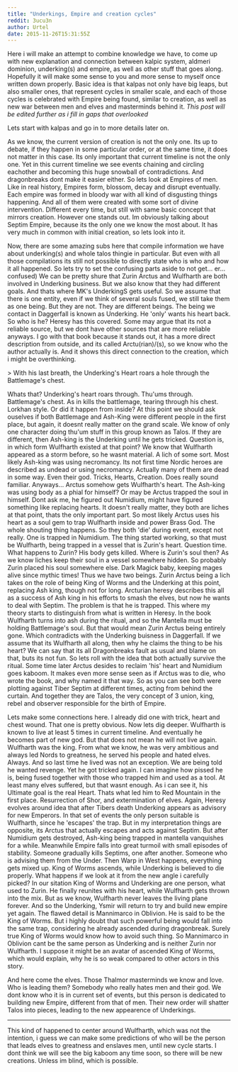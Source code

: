 ```yaml
---
title: "Underkings, Empire and creation cycles"
reddit: 3ucu3n
author: Urtel
date: 2015-11-26T15:31:55Z
---
```


Here i will make an attempt to combine knowledge we have, to come up with new explanation and connection between kalpic system, aldmeri dominion, underking(s) and empire, as well as other stuff that goes along. Hopefully it will make some sense to you and more sense to myself once written down properly. Basic idea is that kalpas not only have big leaps, but also smaller ones, that represent cycles in smaller scale, and each of those cycles is celebrated with Empire being found, similar to creation, as well as new war between men and elves and masterminds behind it. *This post will be edited further as i fill in gaps that overlooked*

Lets start with kalpas and go in to more details later on.

As we know, the current version of creation is not the only one. Its up to debate, if they happen in some particular order, or at the same time, it does not matter in this case. Its only important that current timeline is not the only one. Yet in this current timeline we see events chaining and circling eachother and becoming this huge snowball of contradictions. And dragonbreaks dont make it easier either. So lets look at Empires of men. Like in real history, Empires form, blossom, decay and disrupt eventually. Each empire was formed in bloody war with all kind of disgusting things happening. And all of them were created with some sort of divine intervention. Different every time, but still with same basic concept that mirrors creation. However one stands out. Im obviously talking about Septim Empire, because its the only one we know the most about. It has very much in common with initial creation, so lets look into it.

Now, there are some amazing subs here that compile information we have about underking(s) and whole talos thingie in particular. But even with all those compilations its still not possible to directly state who is who and how it all happened. So lets try to set the confusing parts aside to not get... er... confused) We can be pretty shure that Zurin Arctus and Wulfharth are both involved in Underking business. But we also know that they had different goals. And thats where MK's UnderkingS gets useful. So we assume that there is one entity, even if we think of several souls fused, we still take them as one being. But they are not. They are different beings. The being we contact in Daggerfall is known as Underking. He 'only' wants his heart back. So who is he? Heresy has this covered. Some may argue that its not a reliable source, but we dont have other sources that are more reliable anyways. I go with that book because it stands out, it has a more direct description from outside, and its called Arctu(rian)/(s), so we know who the author actually is. And it shows this direct connection to the creation, which i might be overthinking.

&gt; With his last breath, the Underking's Heart roars a hole through the Battlemage's chest.

Whats that? Underking's heart roars through. Thu'ums through. Battlemage's chest. As in kills the battlemage, tearing through his chest. Lorkhan style. Or did it happen from inside? At this point we should ask ouselves if both Battlemage and Ash-King were different people in the first place, but again, it doesnt really matter on the grand scale. We know of only one character doing thu'um stuff in this group known as Talos. If they are different, then Ash-king is the Underking until he gets tricked. Question is, in which form Wulfharth existed at that point? We know that Wulfharth appeared as a storm before, so he wasnt material. A lich of some sort. Most likely Ash-king was using necromancy. Its not first time Nordic heroes are described as undead or using necromancy. Actually many of them are dead in some way. Even their god. Tricks, Hearts, Creation. Does really sound familiar. Anyways... Arctus somehow gets Wulfharth's heart. The Ash-king was using body as a phial for himself? Or may be Arctus trapped the soul in himself. Dont ask me, he figured out Numidium, might have figured something like replacing hearts. It doesn't really matter, they both are liches at that point, thats the only important part. So most likely Arctus uses his heart as a soul gem to trap Wulfharth inside and power Brass God. The whole shouting thing happens. So they both 'die' during event, except not really. One is trapped in Numidium. The thing started working, so that must be Wulfharth, being trapped in a vessel that is Zurin's heart. Question time. What happens to Zurin? His body gets killed. Where is Zurin's soul then? As we know liches keep their soul in a vessel somewhere hidden. So probably Zurin placed his soul somewhere else. Dark Magick baby, keeping mages alive since mythic times! Thus we have two beings. Zurin Arctus being a lich takes on the role of being King of Worms and the Underking at this point, replacing Ash king, though not for long. Arcturian heresy describes this all as a success of Ash king in his efforts to smash the elves, but now he wants to deal with Septim. The problem is that he is trapped. This where my theory starts to distinguish from what is written in Heresy. In the book Wulfharth turns into ash during the ritual, and so the Mantella must be holding Battlemage's soul. But that would mean Zurin Arctus being entirely gone. Which contradicts with the Underking buisness in Daggerfall. If we assume that its Wulfharth all along, then why he claims the thing to be his heart? We can say that its all Dragonbreaks fault as usual and blame on that, buts its not fun. So lets roll with the idea that both actually survive the ritual. Some time later Arctus desides to reclaim 'his' heart and Numidium goes kaboom. It makes even more sense seen as if Arctus was to die, who wrote the book, and why named it that way. So as you can see both were plotting against Tiber Septim at different times, acting from behind the curtain. And together they are Talos, the very concept of 3 union, king, rebel and observer responsible for the birth of Empire.

Lets make some connections here. I already did one with trick, heart and chest wound. That one is pretty obvious. Now lets dig deeper. Wulfharth is known to live at least 5 times in current timeline. And eventually he becomes part of new god. But that does not mean he will not live again. Wulfharth was the king. From what we know, he was very ambitious and always led Nords to greatness, he served his people and hated elves. Always. And so last time he lived was not an exception. We are being told he wanted revenge. Yet he got tricked again. I can imagine how pissed he is, being fused together with those who trapped him and used as a tool. At least many elves suffered, but that wasnt enough. As i can see it, his Ultimate goal is the real Heart. Thats what led him to Red Mountain in the first place. Resurrection of Shor, and extermination of elves. Again, Heresy evolves around idea that after Tibers death Underking appears as advisory for new Emperors. In that set of events the only person suitable is Wulfharth, since he 'escapes' the trap. But in my interpretation things are opposite, its Arctus that actually escapes and acts against Septim. But after Numidium gets destroyed, Ash-king being trapped in mantella vanquishes for a while. Meanwhile Empire falls into great turmoil with small episodes of stability. Someone gradually kills Septims, one after another. Someone who is advising them from the Under. Then Warp in West happens, everything gets mixed up. King of Worms ascends, while Underking is believed to die properly. What happens if we look at it from the new angle i carefully picked? In our sitation King of Worms and Underking are one person, what used to Zurin. He finally reunites with his heart, while Wulfharth gets thrown into the mix. But as we know, Wulfharth never leaves the living plane forever. And so the Underking, Ysmir will return to try and build new empire yet again. The flawed detail is Mannimarco in Oblivion. He is said to be the King of Worms. But i highly doubt that such powerful being would fall into the same trap, considering he already ascended during dragonbreak. Surely true King of Worms would know how to avoid such thing. So Mannimarco in Oblivion cant be the same person as Underking and is neither Zurin nor Wulfharth. I suppose it might be an avatar of ascended King of Worms, which would explain, why he is so weak compared to other actors in this story.

And here come the elves. Those Thalmor masterminds we know and love. Who is leading them? Somebody who really hates men and their god. We dont know who it is in current set of events, but this person is dedicated to building new Empire, different from that of men. Their new order will shatter Talos into pieces, leading to the new appearence of Underkings.
________________________
This kind of happened to center around Wulfharth, which was not the intention, i guess we can make some predictions of who will be the person that leads elves to greatness and enslaves men, until new cycle starts. I dont think we will see the big kaboom any time soon, so there will be new creations. Unless im blind, which is possible.
